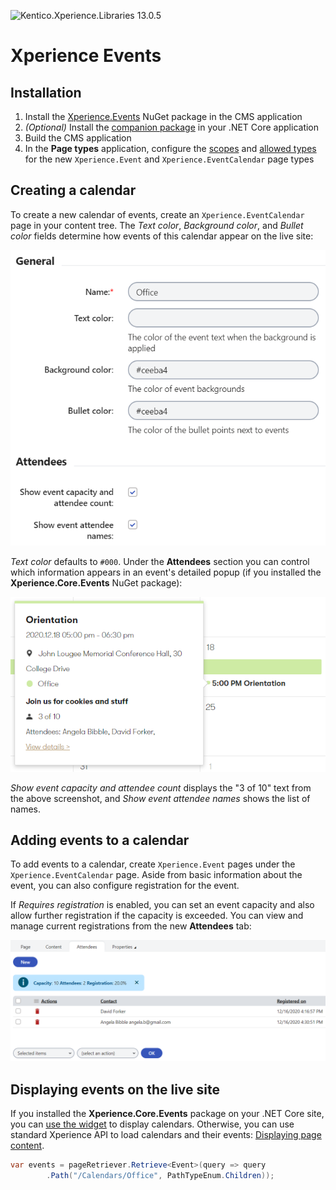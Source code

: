 ![Kentico.Xperience.Libraries 13.0.5](https://img.shields.io/badge/Kentico.Xperience.Libraries-v13.0.5-orange)

# Xperience Events

## Installation

1. Install the [Xperience.Events](https://www.nuget.org/packages/Xperience.Events) NuGet package in the CMS application
1. _(Optional)_ Install the [companion package](https://github.com/kentico-ericd/xperience-core-events) in your .NET Core application
1. Build the CMS application
1. In the __Page types__ application, configure the [scopes](https://docs.xperience.io/developing-websites/defining-website-content-structure/managing-page-types/limiting-the-pages-users-can-create#Limitingthepagesuserscancreate-Managingpagetypescopes) and [allowed types](https://docs.xperience.io/developing-websites/defining-website-content-structure/managing-page-types/limiting-the-pages-users-can-create#Limitingthepagesuserscancreate-Allowinguserstoplacecertainpagesunderapagetype) for the new `Xperience.Event` and `Xperience.EventCalendar` page types

## Creating a calendar

To create a new calendar of events, create an `Xperience.EventCalendar` page in your content tree. The _Text color_, _Background color_, and _Bullet color_ fields determine how events of this calendar appear on the live site:

![Calendar fields](/img/calendarfields.png)

_Text color_ defaults to `#000`. Under the __Attendees__ section you can control which information appears in an event's detailed popup (if you installed the __Xperience.Core.Events__ NuGet package):

![Detail popup](/img/detailpopup.png)

_Show event capacity and attendee count_ displays the "3 of 10" text from the above screenshot, and _Show event attendee names_ shows the list of names.

## Adding events to a calendar

To add events to a calendar, create `Xperience.Event` pages under the `Xperience.EventCalendar` page. Aside from basic information about the event, you can also configure registration for the event.

If _Requires registration_ is enabled, you can set an event capacity and  also allow further registration if the capacity is exceeded. You can view and manage current registrations from the new __Attendees__ tab:

![Attendee tab](/img/attendeetab.png)

## Displaying events on the live site

If you installed the __Xperience.Core.Events__ package on your .NET Core site, you can [use the widget](https://github.com/kentico-ericd/xperience-core-events#displaying-event-calendars) to display calendars. Otherwise, you can use standard Xperience API to load calendars and their events: [Displaying page content](https://docs.xperience.io/developing-websites/retrieving-content/displaying-page-content).

```cs
var events = pageRetriever.Retrieve<Event>(query => query
        .Path("/Calendars/Office", PathTypeEnum.Children));
```